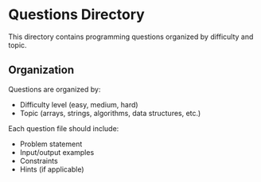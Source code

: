 # Questions Directory

This directory contains programming questions organized by difficulty and topic.

## Organization

Questions are organized by:

- Difficulty level (easy, medium, hard)
- Topic (arrays, strings, algorithms, data structures, etc.)

Each question file should include:

- Problem statement
- Input/output examples
- Constraints
- Hints (if applicable)

